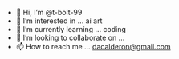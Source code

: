 - 👋 Hi, I’m @t-bolt-99
- 👀 I’m interested in ... ai art
- 🌱 I’m currently learning ... coding
- 💞️ I’m looking to collaborate on ... 
- 📫 How to reach me ... dacalderon@gmail.com

<!---
t-bolt-99/t-bolt-99 is a ✨ special ✨ repository because its `README.md` (this file) appears on your GitHub profile.
You can click the Preview link to take a look at your changes.
--->
